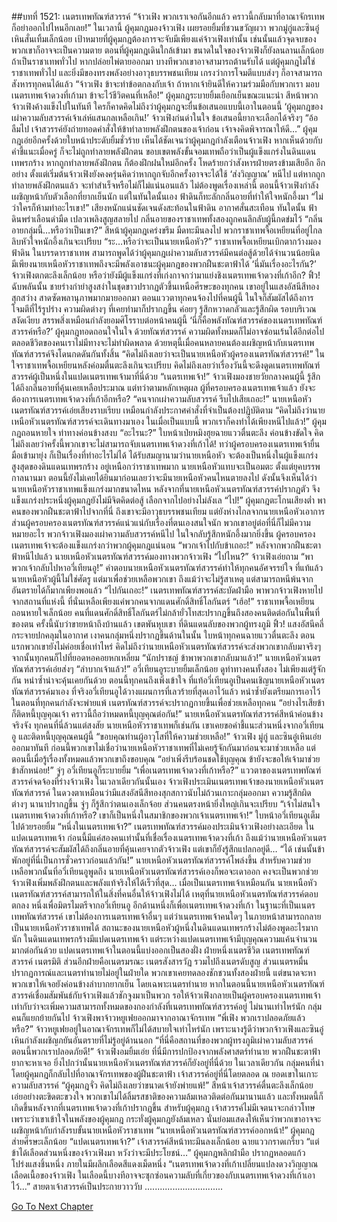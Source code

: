 ##บทที่ 1521: เนตรเทพทัณฑ์สวรรค์
“จ้าวเฟิง พวกเราเจอกันอีกแล้ว คราวนี้กลับมาที่อาณาจักรเทพ ก็อย่าออกไปไหนอีกเลย!”
ในเวลานี้ ผู้คุมกฎมองจ้าวเฟิง เผยรอยยิ้มที่ชวนขวัญผวา
พวกมู่กู่และซินอู๋เหินสั่นเทิ้มเล็กน้อย
เป้าหมายที่ผู้คุมกฎต้องการจะจับมีเพียงแค่จ้าวเฟิงเท่านั้น เช่นนั้นแล้วจุดจบของพวกเขาก็อาจจะเป็นความตาย
ตอนที่ผู้คุมกฎเดินใกล้เข้ามา ขนาดในใจของจ้าวเฟิงก็ยังลนลานเล็กน้อย
ถ้าเป็นราชาเทพทั่วไป หากปล่อยไพ่ตายออกมา บางทีพวกเขาอาจสามารถต้านรับได้
แต่ผู้คุมกฎไม่ใช่ราชาเทพทั่วไป และยิ่งมีของทรงพลังอย่างอาวุธบรรพชนเทียม เกรงว่าการโจมตีแบบส่งๆ ก็อาจสามารถสังหารทุกคนได้แล้ว
“จ้าวเฟิง ข้าจะทำข้อตกลงกับเจ้า ถ้าหากเจ้ายินดีให้ความร่วมมือกับพวกเรา มอบเนตรเทพเจ้าดวงที่เก้ามา ข้าจะไว้ชีวิตคนที่เหลือ!”
ผู้คุมกฎระบายยิ้มเยือกเย็นขณะแนะนำ
สีหน้าพวกจ้าวเฟิงค้างแข็งไปในทันที
ใครก็คาดคิดไม่ถึงว่าผู้คุมกฎจะยื่นข้อเสนอแบบนี้เอาในตอนนี้
‘ผู้คุมกฎของเผ่าความลับสวรรค์เจ้าเล่ห์แสนกลเหลือเกิน!’
จ้าวเฟิงก่นด่าในใจ
ข้อเสนอนี้ยากจะเลือกได้จริงๆ
“อ้อ ลืมไป เจ้าสวรรค์ยังถ่ายทอดคำสั่งให้ข้าทำลายพลังฝึกตนของเจ้าก่อน เจ้าจงคิดพิจารณาให้ดี…”
ผู้คุมกฎเอ่ยอีกครั้งด้วยใบหน้าประดับยิ้มชั่วร้าย
เห็นได้ชัดเจนว่าผู้คุมกฎกำลังเตือนจ้าวเฟิง หากเห็นด้วยกับคำชี้แนะเมื่อครู่ ก็จะไม่ถูกทำลายพลังฝึกตน
ขอบเขตพลังขั้นจอมเทพถือว่าเป็นผู้แข็งแกร่งในดินแดนเทพรกร้าง หากถูกทำลายพลังฝึกตน ก็ต้องฝึกฝนใหม่อีกครั้ง โหดร้ายกว่าสังหารฝ่ายตรงข้ามเสียอีก
อีกอย่าง ตั้งแต่เริ่มต้นจ้าวเฟิงยังคงครุ่นคิดว่าหากถูกจับอีกครั้งอาจจะได้ใช้ ‘ส่งวิญญาณ’ หนีไป แต่หากถูกทำลายพลังฝึกตนแล้ว จะทำสำเร็จหรือไม่ก็ไม่แน่นอนแล้ว
ไม่ต้องพูดเรื่องเหล่านี้ ตอนนี้จ้าวเฟิงกำลังเผชิญหน้ากับตัวเลือกที่ยากเย็นนัก
แต่ในทันใดนั้นเอง ฟ้าดินก็ทะลักกลิ่นอายที่ทำให้ใจหนักอึ้งมา
“ไม่ว่าใครก็ห้ามทำอะไรเขา!”
เสียงหนักแน่นชัดเจนดังสะท้อนในฟ้าดิน อากาศสั่นสะเทือน
ทันใดนั้น ฟ้าดินพร่าเลือนดำมืด เปลวเพลิงสูญสลายไป
กลิ่นอายของราชาเทพทั้งสองถูกคนลึกลับผู้นี้กดข่มไว้
“กลิ่นอายกลุ่มนี้…หรือว่าเป็นเขา?”
สีหน้าผู้คุมกฎเคร่งขรึม มืดทะมึนลงไป
พวกราชาเทพจื้อเหยียนที่อยู่ไกลลิบหัวใจหนักอึ้งเกินจะเปรียบ
“ระ…หรือว่าจะเป็นนายเหนือหัว?”
ราชาเทพจื้อเหยียนเบิกตากว้างมองฟ้าดิน
ในบรรดาราชาเทพ สามารถพูดได้ว่าผู้คุมกฎเผ่าความลับสวรรค์มีคนต่อสู้ด้วยได้จำนวนน้อยนิด มีเพียงนายเหนือหัวราชาเทพถึงจะมีพลังเอาชนะผู้คุมกฎของพวกฝืนชะตาฟ้าได้
‘นี่มันเรื่องอะไรกัน?’
จ้าวเฟิงตกตะลึงเล็กน้อย หรือว่ายังมีผู้แข็งแกร่งที่เก่งกาจกว่ามาแย่งชิงเนตรเทพเจ้าดวงที่เก้าอีก?
ฟิ้ว!
ฉับพลันนั้น ชายร่างกำยำสูงสง่าในชุดขาวปรากฏตัวขึ้นเหนือศีรษะของทุกคน
เขาอยู่ในแสงอัสนีสีทองสุกสว่าง สาดซัดพลานุภาพมากมายออกมา
ตอนแววตาทุกคนจ้องไปที่คนผู้นี้ ในใจก็สัมผัสได้ถึงการโจมตีที่ไร้รูปร่าง ความผิดต่างๆ ที่เคยทำมาก็ปรากฏขึ้น ค่อยๆ รู้สึกหวาดกลัวและรู้สึกผิด
รอบบริเวณสงัดเงียบ สรรพสิ่งเหมือนกำลังยอมศิโรราบต่อหน้าคนผู้นี้
‘นี่ก็คือพลังทัณฑ์สวรรค์ของเนตรเทพทัณฑ์สวรรค์หรือ?’
ผู้คุมกฎทอดถอนใจในใจ
ด้วยทัณฑ์สวรรค์ ความผิดทั้งหมดก็ไม่อาจซ่อนเร้นได้อีกต่อไป
ตลอดชีวิตของคนเราไม่มีทางจะไม่ทำผิดพลาด ด้วยหตุนี้เมื่อคนหลายคนต้องเผชิญหน้ากับเนตรเทพทัณฑ์สวรรค์จึงโดนกดดันกันทั้งสิ้น
“คิดไม่ถึงเลยว่าจะเป็นนายเหนือหัวผู้ครองเนตรทัณฑ์สวรรค์!”
ในใจราชาเทพจื้อเหยียนหลังค่อมตื่นตะลึงเกินจะเปรียบ คิดไม่ถึงเลยว่าเรื่องวันนี้จะดึงดูดเนตรเทพทัณฑ์สวรรค์ผู้เป็นหนึ่งในแปดเนตรเทพเจ้ามาที่นี่ด้วย
“เนตรเทพเจ้า!”
จ้าวเฟิงมองชายวัยกลางคนผู้นี้ รู้สึกได้ถึงกลิ่นอายที่คุ้นเคยเหลือประมาณ
แต่ทว่าตามหลักเหตุผล ผู้ที่ครอบครองเนตรเทพเจ้าแล้ว ยังจะต้องการเนตรเทพเจ้าดวงที่เก้าอีกหรือ?
“คนจากเผ่าความลับสวรรค์ รีบไปเสียเถอะ!”
นายเหนือหัวเนตรทัณฑ์สวรรค์เอ่ยเสียงราบเรียบ เหมือนกำลังประกาศคำสั่งที่จำเป็นต้องปฏิบัติตาม
“คิดไม่ถึงว่านายเหนือหัวเนตรทัณฑ์สวรรค์จะเดินทางมาเอง ในเมื่อเป็นแบบนี้ พวกเราก็คงทำได้เพียงหนีไปแล้ว!”
ผู้คุมกฎถอนหายใจ ท่าทางค่อนข้างสงบ
“อะไรนะ?”
ใบหน้าเป่ยหมิงฮุยฉายแววตื่นตะลึง ค่อนข้างขัดใจ
คิดไม่ถึงเลยว่าครั้งนี้พวกเขาจะไม่สามารถจับเนตรเทพเจ้าดวงที่เก้าได้!
ทว่าผู้ครอบครองเนตรเทพเจ้ายื่นมือเข้ามายุ่ง ก็เป็นเรื่องที่ทำอะไรไม่ได้
ได้รับสมญานามว่านายเหนือหัว จะต้องเป็นหนึ่งในผู้แข็งแกร่งสูงสุดของดินแดนเทพรกร้าง อยู่เหนือกว่าราชาเทพมาก
นายเหนือหัวแทบจะเป็นอมตะ ตั้งแต่ยุคบรรพกาลนานมา ตอนนี้ยังไม่เคยได้ยินมาก่อนเลยว่าจะมีนายเหนือหัวคนไหนตายลงไป ดังนั้นจึงเห็นได้ว่านายเหนือหัวราชาเทพแข็งแกร่งมากขนาดไหน
หลังจากที่นายเหนือหัวเนตรทัณฑ์สวรรค์ปรากฏตัว จึงแข็งแกร่งประหนึ่งผู้คุมกฎยังไม่มีจิตคิดต่อสู้ เลือกจากไปอย่างไม่ลังเล
“ไป!”
ผู้คุมกฎตะโกนเสียงต่ำ พาคนของพวกฝืนชะตาฟ้าไปจากที่นี่
ถึงเขาจะมีอาวุธบรรพชนเทียม แต่ยังห่างไกลจากนายเหนือหัวเอาการ
ส่วนผู้ครอบครองเนตรทัณฑ์สวรรค์แน่วแน่กับเรื่องที่ตนเองสนใจนัก พวกเขาอยู่ต่อที่นี่ก็ไม่มีความหมายอะไร
พวกจ้าวเฟิงมองเผ่าความลับสวรรค์หนีไป ในใจกลับรู้สึกหนักอึ้งมากยิ่งขึ้น
ผู้ครอบครองเนตรเทพเจ้าจะต้องแข็งแกร่งกว่าพวกผู้คุมกฎแน่นอน
“พวกเจ้าไปกับข้าเถอะ!”
หลังจากพวกฝืนชะตาฟ้าหนีไปแล้ว นายเหนือหัวเนตรทัณฑ์สวรรค์มองทางพวกจ้าวเฟิง
“ไปไหน?”
จ้าวเฟิงเอ่ยถาม
“พาพวกเจ้ากลับไปหาอวี่เทียนอู!”
คำตอบนายเหนือหัวเนตรทัณฑ์สวรรค์ทำให้ทุกคนอัศจรรย์ใจ
ที่แท้แล้วนายเหนือหัวผู้นี้ไม่ใช่ศัตรู แต่มาเพื่อช่วยเหลือพวกเขา ถึงแม้ว่าจะไม่รู้สาเหตุ แต่สามารถหนีพ้นจากอันตรายได้ก็มากเพียงพอแล้ว
“ไปกันเถอะ!”
เนตรเทพทัณฑ์สวรรค์สะบัดฝ่ามือ พาพวกจ้าวเฟิงหายไปจากสถานที่แห่งนี้
ที่นั่นเหลือเพียงแค่พวกคนจากแดนศักดิ์สิทธิ์โลกันตร์
“เฮ้อ!”
ราชาเทพจื้อเหยียนถอนหายใจเล็กน้อย
คนที่แดนศักดิ์สิทธิ์โลกันตร์ไม่กล้ายั่วโทสะปรากฏขึ้นถึงสองคนติดต่อกันในพื้นที่ของตน ครั้งนี้นับว่าขายหน้าถึงบ้านแล้ว
เขตพันหุบเขา ที่ดินแดนลับของพวกผู้ทรงภูมิ
ฟิ้ว!
แสงอัสนีคลี่กระจายปกคลุมในอากาศ เงาคนกลุ่มหนึ่งปรากฏขึ้นด้านในนั้น
ใบหน้าทุกคนฉายแววตื่นตะลึง ตอนแรกพวกเขายังไม่ค่อยเชื่อเท่าไหร่ คิดไม่ถึงว่านายเหนือหัวเนตรทัณฑ์สวรรค์จะส่งพวกเขากลับมาจริงๆ
จากนั้นทุกคนก็ไปที่ยอดหอคอยหกเหลี่ยม
“นักปราชญ์ ข้าพาพวกเขากลับมาแล้ว!”
นายเหนือหัวเนตรทัณฑ์สวรรค์เอ่ยส่งๆ
“ลำบากเจ้าแล้ว!”
อวี่เทียนอูระบายยิ้มเล็กน้อย
ดูท่าทางคนทั้งสอง ไม่เพียงแต่รู้จักกัน หนำซ้ำน่าจะคุ้นเคยกันด้วย
ตอนนี้ทุกคนถึงเพิ่งเข้าใจ ที่แท้อวี่เทียนอูเป็นคนเชิญนายเหนือหัวเนตรทัณฑ์สวรรค์มาเอง
ที่จริงอวี่เทียนอูได้วางแผนการที่เลวร้ายที่สุดเอาไว้แล้ว หนำซ้ำยังเตรียมการเอาไว้ ในตอนที่ทุกคนกำลังจะพ่ายแพ้ เนตรทัณฑ์สวรรค์จะปรากฏกายขึ้นเพื่อช่วยเหลือทุกคน
“อย่างไรเสียข้าก็ติดหนี้บุญคุณเจ้า คราวนี้ถือว่าหมดหนี้บุญคุณต่อกัน!”
นายเหนือหัวเนตรทัณฑ์สวรรค์สีหน้าค่อนข้างจริงจัง
ทุกคนที่นี่ล้วนแต่สงสัย นายเหนือหัวราชาเทพก็เช่นกัน เขาเคยขอคำชี้แนะส่วนหนึ่งจากอวี่เทียนอู และติดหนี้บุญคุณคนผู้นี้
“ขอบคุณท่านผู้อาวุโสที่ให้ความช่วยเหลือ!”
จ้าวเฟิง มู่กู่ และซินอู๋เหินเอ่ยออกมาทันที
ก่อนนี้พวกเขาไม่เชื่อว่านายเหนือหัวราชาเทพที่ไม่เคยรู้จักกันมาก่อนจะมาช่วยเหลือ แต่ตอนนี้เมื่อรู้เรื่องทั้งหมดแล้วพวกเขาถึงขอบคุณ
“อย่าเพิ่งรีบร้อนชดใช้บุญคุณ ข้ายังจะขอให้เจ้ามาช่วยข้าสักหน่อย!”
จู่ๆ อวี่เทียนอูก็ระบายยิ้ม
“เพื่อเนตรเทพเจ้าดวงที่เก้าหรือ?”
แววตาของเนตรเทพทัณฑ์สวรรค์จดจ้องที่ร่างจ้าวเฟิง
ในเวลาเดียวกันนั้นเอง จ้าวเฟิงประเมินเนตรเทพเจ้าของนายเหนือหัวเนตรทัณฑ์สวรรค์ ในดวงตาเหมือนว่ามีแสงอัสนีสีทองสุกสกาวนับไม่ถ้วนเกาะกลุ่มออกมา ความรู้สึกผิดต่างๆ นานาปรากฏขึ้น จู่ๆ ก็รู้สึกว่าตนเองเล็กจ้อย ส่วนคนตรงหน้ายิ่งใหญ่เกินจะเปรียบ
“เจ้าไม่สนใจเนตรเทพเจ้าดวงที่เก้าหรือ? เขาก็เป็นหนึ่งในสมาชิกของพวกเจ้าเนตรเทพเจ้า!”
ใบหน้าอวี่เทียนอูเต็มไปด้วยรอยยิ้ม
“หนึ่งในเนตรเทพเจ้า?”
เนตรเทพทัณฑ์สวรรค์มองประเมินจ้าวเฟิงอย่างละเอียด
ในแปดเนตรเทพเจ้า ก่อนนี้มีแค่สองคนเท่านั้นที่เชื่อเรื่องเนตรเทพเจ้าดวงที่เก้า
ถึงแม้ว่านายเหนือหัวเนตรทัณฑ์สวรรค์จะสัมผัสได้ถึงกลิ่นอายที่คุ้นเคยจากตัวจ้าวเฟิง แต่เขาก็ยังรู้สึกแปลกอยู่ดี…
“ได้ เช่นนั้นข้าพักอยู่ที่นี่เป็นการชั่วคราวก่อนแล้วกัน!”
นายเหนือหัวเนตรทัณฑ์สวรรค์โพล่งขึ้น
สำหรับความช่วยเหลือพวกนั้นที่อวี่เทียนอูพูดถึง นายเหนือหัวเนตรทัณฑ์สวรรค์เองก็พอจะเดาออก คงจะเป็นพวกช่วยจ้าวเฟิงเพิ่มพลังฝึกตนและพลังแท้จริงให้ได้เร็วที่สุด…
เมื่อเป็นเนตรเทพเจ้าเหมือนกัน นายเหนือหัวเนตรทัณฑ์สวรรค์สามารถให้ในสิ่งที่คนอื่นให้จ้าวเฟิงไม่ได้
เหตุที่นายเหนือหัวเนตรทัณฑ์สวรรค์ตอบตกลง หนึ่งเพื่อมิตรไมตรีจากอวี่เทียนอู อีกด้านหนึ่งก็เพื่อเนตรเทพเจ้าดวงที่เก้า
ในฐานะที่เป็นเนตรเทพทัณฑ์สวรรค์ เขาไม่ต้องการเนตรเทพเจ้าอื่นๆ
แต่ว่าเนตรเทพเจ้าคนใดๆ ในภายหน้าสามารถกลายเป็นนายเหนือหัวราชาเทพได้ สถานะของนายเหนือหัวผู้หนึ่งในดินแดนเทพรกร้างไม่ต้องพูดอะไรมากนัก
ในดินแดนเทพรกร้างมีแปดเนตรเทพเจ้า แต่ระหว่างแปดเนตรเทพเจ้ามีบุญคุณความแค้นจำนวนมากต่อกันด้วย
แปดเนตรเทพเจ้าในตอนนี้แบ่งออกเป็นสองฝั่ง ฝ่ายหนึ่งเนตรชีวิต เนตรเทพทัณฑ์สวรรค์ เนตรมิติ ส่วนอีกฝ่ายคือเนตรมรณะ เนตรสังสารวัฏ รวมไปถึงเนตรดับสูญ
ส่วนเนตรหมื่นปรากฏการณ์และเนตรทำนายไม่อยู่ในฝ่ายใด
พวกเขาเคยทดลองชักชวนทั้งสองฝ่ายนี้ แต่ขนาดจะหาพวกเขาให้เจอยังค่อนข้างลำบากยากเย็น โดยเฉพาะเนตรทำนาย
หากในตอนนี้นายเหนือหัวเนตรทัณฑ์สวรรค์เชื่อมสัมพันธ์กับจ้าวเฟิงแล้วชักจูงมาเป็นพวก รอให้จ้าวเฟิงกลายเป็นผู้ครอบครองเนตรเทพเจ้า เท่ากับว่าจะเพิ่มความสามารถทั้งหมดของกองกำลังที่เนตรเทพทัณฑ์สวรรค์อยู่
ไม่นานเท่าไหร่นัก กลุ่มคนก็แยกย้ายกันไป
จ้าวเฟิงพาจ้าวหยูเฟยออกมาจากอาณาจักรเทพ
“พี่เฟิง พวกเราปลอดภัยแล้วหรือ?”
จ้าวหยูเฟยอยู่ในอาณาจักรเทพก็ไม่ได้สบายใจเท่าไหร่นัก
เพราะนางรู้ดีว่าพวกจ้าวเฟิงและซินอู๋เหินกำลังเผชิญภยันอันตรายที่ไม่รู้อยู่ด้านนอก
“ที่นี่คือสถานที่ของพวกผู้ทรงภูมิเผ่าความลับสวรรค์ ตอนนี้พวกเราปลอดภัยดี!”
จ้าวเฟิงอมยิ้มเอ่ย
ที่นี่มีการปกป้องจากพลังศาสตร์ทำนาย พวกฝืนชะตาฟ้ายากจะหาเจอ ยิ่งไปกว่านั้นนายเหนือหัวเนตรทัณฑ์สวรรค์ก็ยังอยู่ที่นี่ด้วย
ในเวลาเดียวกัน
กลุ่มคนที่นำโดยผู้คุมกฎก็กลับไปที่อาณาจักรเทพของผู้ฝืนชะตาฟ้า
เจ้าสวรรค์อยู่ที่นี่โดยตลอด ณ ยอดเขาในเกาะความลับสวรรค์
“ผู้คุมกฎจั่ว คิดไม่ถึงเลยว่าขนาดเจ้ายังพ่ายแพ้!”
สีหน้าเจ้าสวรรค์ตื่นตะลึงเล็กน้อย เอ่ยอย่างตะขิดตะขวงใจ
พวกเขาไม่ได้ลิ้มรสชาติของความล้มเหลวติดต่อกันมานานแล้ว และทั้งหมดนี้ก็เกิดขึ้นหลังจากที่เนตรเทพเจ้าดวงที่เก้าปรากฏขึ้น
สำหรับผู้คุมกฎ เจ้าสวรรค์ไม่มีเจตนาจะกล่าวโทษ เพราะว่าเขาเข้าใจในพลังของผู้คุมกฎ กระทั่งผู้คุมกฎยังล้มเหลว นั่นย่อมแสดงให้เห็นว่าพวกเขาอาจจะเผชิญหน้ากับกำลังรบขั้นนายเหนือหัวราชาเทพ
“นายเหนือหัวเนตรทัณฑ์สวรรค์ออกหน้า!”
ผู้คุมกฎส่ายศีรษะเล็กน้อย
“แปดเนตรเทพเจ้า?”
เจ้าสวรรค์สีหน้าทะมึนลงเล็กน้อย ฉายแววกราดเกรี้ยว
“แต่ข้าได้เลือดส่วนหนึ่งของจ้าวเฟิงมา หวังว่าจะมีประโยชน์…”
ผู้คุมกฎพลิกฝ่ามือ ปรากฏหลอดแก้วโปร่งแสงชิ้นหนึ่ง ภายในมีผลึกเลือดสีแดงเม็ดหนึ่ง
“เนตรเทพเจ้าดวงที่เก้าเปลี่ยนแปลงดวงวิญญาณ เลือดเนื้อของจ้าวเฟิง ในเลือดนี้บางทีอาจจะซุกซ่อนความลับที่เกี่ยวของกับเนตรเทพเจ้าดวงที่เก้าเอาไว้…”
สายตาเจ้าสวรรค์เป็นประกายวาววับ
...............................


[Go To Next Chapter]( ./378.md)